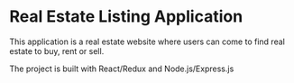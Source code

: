 # Real Estate Listing Application

This application is a real estate website where users can come to find real estate to buy, rent or sell.

The project is built with React/Redux and Node.js/Express.js

